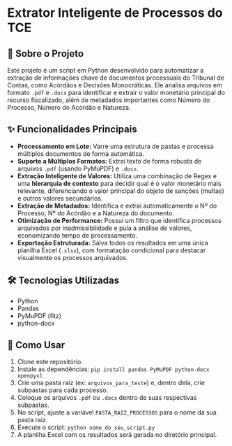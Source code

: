 # Extrator Inteligente de Processos do TCE

## 📖 Sobre o Projeto

Este projeto é um script em Python desenvolvido para automatizar a extração de informações chave de documentos processuais do Tribunal de Contas, como Acórdãos e Decisões Monocráticas. Ele analisa arquivos em formato `.pdf` e `.docx` para identificar e extrair o valor monetário principal do recurso fiscalizado, além de metadados importantes como Número do Processo, Número do Acórdão e Natureza.

## ✨ Funcionalidades Principais

- **Processamento em Lote:** Varre uma estrutura de pastas e processa múltiplos documentos de forma automática.
- **Suporte a Múltiplos Formatos:** Extrai texto de forma robusta de arquivos `.pdf` (usando PyMuPDF) e `.docx`.
- **Extração Inteligente de Valores:** Utiliza uma combinação de Regex e uma **hierarquia de contexto** para decidir qual é o valor monetário mais relevante, diferenciando o valor principal do objeto de sanções (multas) e outros valores secundários.
- **Extração de Metadados:** Identifica e extrai automaticamente o Nº do Processo, Nº do Acórdão e a Natureza do documento.
- **Otimização de Performance:** Possui um filtro que identifica processos arquivados por inadmissibilidade e pula a análise de valores, economizando tempo de processamento.
- **Exportação Estruturada:** Salva todos os resultados em uma única planilha Excel (`.xlsx`), com formatação condicional para destacar visualmente os processos arquivados.

## 🛠️ Tecnologias Utilizadas

- Python
- Pandas
- PyMuPDF (fitz)
- python-docx

## 🚀 Como Usar

1.  Clone este repositório.
2.  Instale as dependências: `pip install pandas PyMuPDF python-docx openpyxl`
3.  Crie uma pasta raiz (ex: `arquivos_para_teste`) e, dentro dela, crie subpastas para cada processo.
4.  Coloque os arquivos `.pdf` ou `.docx` dentro de suas respectivas subpastas.
5.  No script, ajuste a variável `PASTA_RAIZ_PROCESSOS` para o nome da sua pasta raiz.
6.  Execute o script: `python nome_do_seu_script.py`
7.  A planilha Excel com os resultados será gerada no diretório principal.

